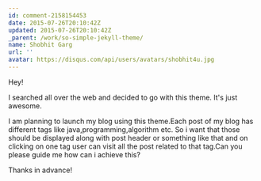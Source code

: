 ```yaml
---
id: comment-2158154453
date: 2015-07-26T20:10:42Z
updated: 2015-07-26T20:10:42Z
_parent: /work/so-simple-jekyll-theme/
name: Shobhit Garg
url: ''
avatar: https://disqus.com/api/users/avatars/shobhit4u.jpg
---
```


Hey!

I searched all over the web and decided to go with this theme. It's just
awesome.

I am planning to launch my blog using this theme.Each post of my blog has
different tags like java,programming,algorithm etc. So i want that those should
be displayed along with post header or something like that and on clicking on
one tag user can visit all the post related to that tag.Can you please guide me
how can i achieve this?

Thanks in advance!
